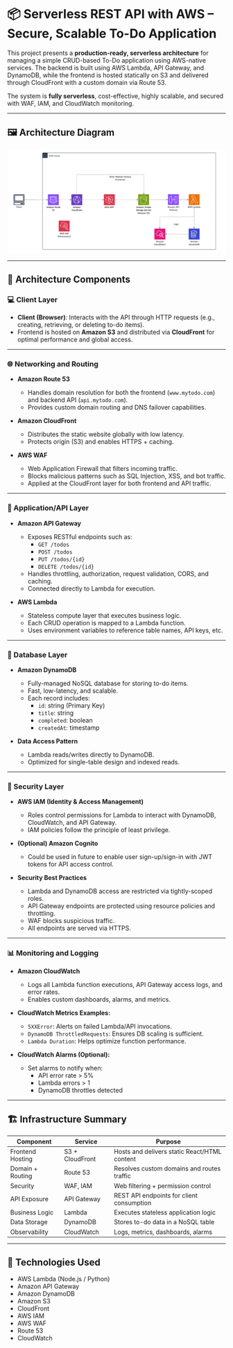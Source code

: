 # 📦 Serverless REST API with AWS – Secure, Scalable To-Do Application

This project presents a **production-ready, serverless architecture** for managing a simple CRUD-based To-Do application using AWS-native services. The backend is built using AWS Lambda, API Gateway, and DynamoDB, while the frontend is hosted statically on S3 and delivered through CloudFront with a custom domain via Route 53.

The system is **fully serverless**, cost-effective, highly scalable, and secured with WAF, IAM, and CloudWatch monitoring.

---
## 🖼️ Architecture Diagram

![Architecture Diagram](diagram.png)

---

## 🧱 Architecture Components

### 💻 Client Layer
- **Client (Browser)**: Interacts with the API through HTTP requests (e.g., creating, retrieving, or deleting to-do items).
- Frontend is hosted on **Amazon S3** and distributed via **CloudFront** for optimal performance and global access.

---

### 🌐 Networking and Routing

- **Amazon Route 53**
  - Handles domain resolution for both the frontend (`www.mytodo.com`) and backend API (`api.mytodo.com`).
  - Provides custom domain routing and DNS failover capabilities.

- **Amazon CloudFront**
  - Distributes the static website globally with low latency.
  - Protects origin (S3) and enables HTTPS + caching.

- **AWS WAF**
  - Web Application Firewall that filters incoming traffic.
  - Blocks malicious patterns such as SQL Injection, XSS, and bot traffic.
  - Applied at the CloudFront layer for both frontend and API traffic.

---

### 🧰 Application/API Layer

- **Amazon API Gateway**
  - Exposes RESTful endpoints such as:
    - `GET /todos`
    - `POST /todos`
    - `PUT /todos/{id}`
    - `DELETE /todos/{id}`
  - Handles throttling, authorization, request validation, CORS, and caching.
  - Connected directly to Lambda for execution.

- **AWS Lambda**
  - Stateless compute layer that executes business logic.
  - Each CRUD operation is mapped to a Lambda function.
  - Uses environment variables to reference table names, API keys, etc.

---

### 💾 Database Layer

- **Amazon DynamoDB**
  - Fully-managed NoSQL database for storing to-do items.
  - Fast, low-latency, and scalable.
  - Each record includes:
    - `id`: string (Primary Key)
    - `title`: string
    - `completed`: boolean
    - `createdAt`: timestamp

- **Data Access Pattern**
  - Lambda reads/writes directly to DynamoDB.
  - Optimized for single-table design and indexed reads.

---

### 🔐 Security Layer

- **AWS IAM (Identity & Access Management)**
  - Roles control permissions for Lambda to interact with DynamoDB, CloudWatch, and API Gateway.
  - IAM policies follow the principle of least privilege.

- **(Optional) Amazon Cognito**
  - Could be used in future to enable user sign-up/sign-in with JWT tokens for API access control.

- **Security Best Practices**
  - Lambda and DynamoDB access are restricted via tightly-scoped roles.
  - API Gateway endpoints are protected using resource policies and throttling.
  - WAF blocks suspicious traffic.
  - All endpoints are served via HTTPS.

---

### 📊 Monitoring and Logging

- **Amazon CloudWatch**
  - Logs all Lambda function executions, API Gateway access logs, and error rates.
  - Enables custom dashboards, alarms, and metrics.

- **CloudWatch Metrics Examples:**
  - `5XXError`: Alerts on failed Lambda/API invocations.
  - `DynamoDB ThrottledRequests`: Ensures DB scaling is sufficient.
  - `Lambda Duration`: Helps optimize function performance.

- **CloudWatch Alarms (Optional):**
  - Set alarms to notify when:
    - API error rate > 5%
    - Lambda errors > 1
    - DynamoDB throttles detected

---

## 🏗️ Infrastructure Summary

| Component              | Service                    | Purpose                                                        |
|------------------------|----------------------------|----------------------------------------------------------------|
| Frontend Hosting       | S3 + CloudFront            | Hosts and delivers static React/HTML content                   |
| Domain + Routing       | Route 53                   | Resolves custom domains and routes traffic                     |
| Security               | WAF, IAM                   | Web filtering + permission control                             |
| API Exposure           | API Gateway                | REST API endpoints for client consumption                      |
| Business Logic         | Lambda                     | Executes stateless application logic                           |
| Data Storage           | DynamoDB                   | Stores to-do data in a NoSQL table                             |
| Observability          | CloudWatch                 | Logs, metrics, dashboards, alarms                              |

---

## 🧠 Technologies Used

- AWS Lambda (Node.js / Python)
- Amazon API Gateway
- Amazon DynamoDB
- Amazon S3
- CloudFront
- AWS IAM
- AWS WAF
- Route 53
- CloudWatch


